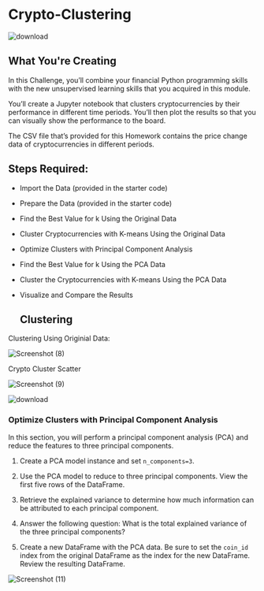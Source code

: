 # Crypto-Clustering

![download](https://github.com/shahp630/Crypto-Clustering/assets/133065460/776617dc-e1d8-4b51-8d03-ee79bc8a9b55)

## What You're Creating

In this Challenge, you’ll combine your financial Python programming skills with the new unsupervised learning skills that you acquired in this module.

You’ll create a Jupyter notebook that clusters cryptocurrencies by their performance in different time periods. You’ll then plot the results so that you can visually show the performance to the board.

The CSV file that’s provided for this Homework contains the price change data of cryptocurrencies in different periods.

## Steps Required:

* Import the Data (provided in the starter code)
* Prepare the Data (provided in the starter code)
* Find the Best Value for k Using the Original Data
* Cluster Cryptocurrencies with K-means Using the Original Data
* Optimize Clusters with Principal Component Analysis
* Find the Best Value for k Using the PCA Data
* Cluster the Cryptocurrencies with K-means Using the PCA Data
* Visualize and Compare the Results

  ## Clustering

Clustering Using Originial Data:

![Screenshot (8)](https://github.com/shahp630/Crypto-Clustering/assets/133065460/907bfcaa-d337-46a3-a148-c78ce3d8c51f)

Crypto Cluster Scatter

![Screenshot (9)](https://github.com/shahp630/Crypto-Clustering/assets/133065460/a79a4954-574e-429f-9212-975b18d68d89)

![download](https://github.com/shahp630/Crypto-Clustering/assets/133065460/2ee39821-4ea7-4193-81e9-f89fc61ea6d5)


### Optimize Clusters with Principal Component Analysis

In this section, you will perform a principal component analysis (PCA) and reduce the features to three principal components.

1. Create a PCA model instance and set `n_components=3`.

2. Use the PCA model to reduce to three principal components. View the first five rows of the DataFrame. 

3. Retrieve the explained variance to determine how much information can be attributed to each principal component.

4. Answer the following question: What is the total explained variance of the three principal components?

5. Create a new DataFrame with the PCA data. Be sure to set the `coin_id` index from the original DataFrame as the index for the new DataFrame. Review the resulting DataFrame.

![Screenshot (11)](https://github.com/shahp630/Crypto-Clustering/assets/133065460/f273d0cb-006e-4be9-ae31-de7057f8bed5)


